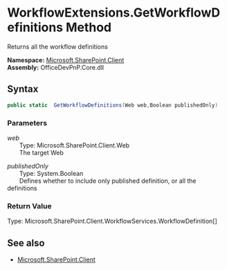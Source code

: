# WorkflowExtensions.GetWorkflowDefinitions Method  
Returns all the workflow definitions  

**Namespace:** [Microsoft.SharePoint.Client](Microsoft.SharePoint.Client.md)  
**Assembly:** OfficeDevPnP.Core.dll  
## Syntax
```C#
public static  GetWorkflowDefinitions(Web web,Boolean publishedOnly)
```
### Parameters
*web*  
&emsp;&emsp;Type: Microsoft.SharePoint.Client.Web  
&emsp;&emsp;The target Web  
  
*publishedOnly*  
&emsp;&emsp;Type: System.Boolean  
&emsp;&emsp;Defines whether to include only published definition, or all the definitions  
  
### Return Value
Type: Microsoft.SharePoint.Client.WorkflowServices.WorkflowDefinition[]  


## See also
- [Microsoft.SharePoint.Client](Microsoft.SharePoint.Client.md)
